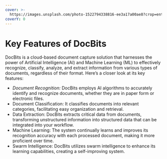 ```yaml
---
cover: >-
  https://images.unsplash.com/photo-1522794338816-ee3a17a00ae8?crop=entropy&cs=srgb&fm=jpg&ixid=M3wxOTcwMjR8MHwxfHNlYXJjaHw0fHxLZXklMjBGZWF0dXJlfGVufDB8fHx8MTcxMDI1NjcyNHww&ixlib=rb-4.0.3&q=85
coverY: 0
---
```


# Key Features of DocBits

DocBits is a cloud-based document capture solution that harnesses the power of Artificial Intelligence (AI) and Machine Learning (ML) to effectively recognize, classify, analyze, and extract information from various types of documents, regardless of their format. Here’s a closer look at its key features:

* _Document Recognition:_ DocBits employs AI algorithms to accurately identify and recognize documents, whether they are in paper form or electronic files.
* Document Classification: It classifies documents into relevant categories, facilitating easy organization and retrieval.
* Data Extraction: DocBits extracts critical data from documents, transforming unstructured information into structured data that can be integrated into your workflow.
* Machine Learning: The system continually learns and improves its recognition accuracy with each processed document, making it more proficient over time.
* Swarm Intelligence: DocBits utilizes swarm intelligence to enhance its learning capabilities, creating a self-improving system.
